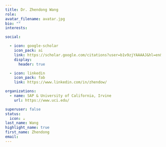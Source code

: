 ```yaml
---
title: Dr. Zhendong Wang
role: 
avatar_filename: avatar.jpg
bio: ""
interests:

social:

  - icon: google-scholar
    icon_pack: ai
    link: https://scholar.google.com/citations?user=b1v9zjYAAAAJ&hl=en&oi=ao
    display:
      header: true

  - icon: linkedin
    icon_pack: fab
    link: https://www.linkedin.com/in/zhendow/

organizations:
  - name: SAP & University of California, Irvine
    url: https://www.uci.edu/

superuser: false
status:
  icon: ☕️
last_name: Wang
highlight_name: true
first_name: Zhendong
email: 
---
```






